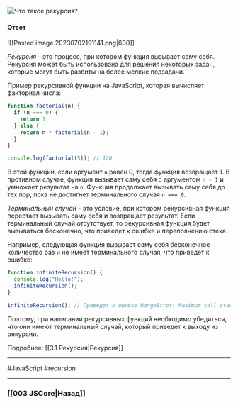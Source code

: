![Что такое рекурсия?](https://youtu.be/V-m0sQ-hW58?t=220)

#### Ответ

![[Pasted image 20230702191141.png|600]]

*Рекурсия* - это процесс, при котором функция вызывает саму себя. Рекурсия может быть использована для решения некоторых задач, которые могут быть разбиты на более мелкие подзадачи.

Пример рекурсивной функции на JavaScript, которая вычисляет факториал числа:

```javascript
function factorial(n) {
  if (n === 0) {
    return 1;
  } else {
    return n * factorial(n - 1);
  }
}

console.log(factorial(5)); // 120
```

В этой функции, если аргумент `n` равен 0, тогда функция возвращает 1. В противном случае, функция вызывает саму себя с аргументом `n - 1` и умножает результат на `n`. Функция продолжает вызывать саму себя до тех пор, пока не достигнет терминального случая `n === 0`.

*Терминальный случай* - это условие, при котором рекурсивная функция перестает вызывать саму себя и возвращает результат. Если терминальный случай отсутствует, то рекурсивная функция будет вызываться бесконечно, что приведет к ошибке и переполнению стека.

Например, следующая функция вызывает саму себя бесконечное количество раз и не имеет терминального случая, что приведет к ошибке:

```javascript
function infiniteRecursion() {
  console.log("Hello!");
  infiniteRecursion();
}

infiniteRecursion(); // Приведет к ошибке RangeError: Maximum call stack size exceeded
```

Поэтому, при написании рекурсивных функций необходимо убедиться, что они имеют терминальный случай, который приведет к выходу из рекурсии.

Подробнее: [[3.1 Рекурсия|Рекурсия]]

___
 #JavaScript #recursion

___

### [[003 JSCore|Назад]]